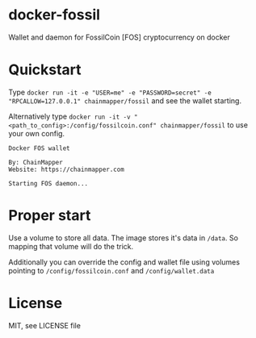 # docker-fossil
Wallet and daemon for FossilCoin [FOS] cryptocurrency on docker

# Quickstart
Type `docker run -it -e "USER=me" -e "PASSWORD=secret" -e "RPCALLOW=127.0.0.1" chainmapper/fossil` and see the wallet starting.

Alternatively type `docker run -it -v "<path_to_config>:/config/fossilcoin.conf" chainmapper/fossil` to use your own config.

```
Docker FOS wallet

By: ChainMapper
Website: https://chainmapper.com

Starting FOS daemon...
```

# Proper start
Use a volume to store all data. The image stores it's data in `/data`. So mapping that volume will do the trick.

Additionally you can override the config and wallet file using volumes pointing to `/config/fossilcoin.conf` and `/config/wallet.data`

# License
MIT, see LICENSE file